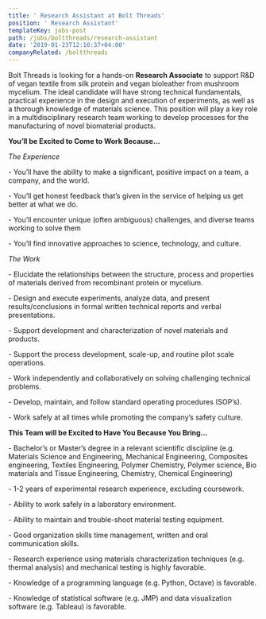 ```yaml
---
title: ' Research Assistant at Bolt Threads'
position: ' Research Assistant'
templateKey: jobs-post
path: /jobs/boltthreads/research-assistant
date: '2019-01-23T12:10:37+04:00'
companyRelated: /boltthreads
---
```

Bolt Threads is looking for a hands-on **Research Associate** to support R&D of vegan textile from silk protein and vegan bioleather from mushroom mycelium. The ideal candidate will have strong technical fundamentals, practical experience in the design and execution of experiments, as well as a thorough knowledge of materials science. This position will play a key role in a multidisciplinary research team working to develop processes for the manufacturing of novel biomaterial products.

 

 **You’ll be Excited to Come to Work Because…**

 _The Experience_

\- You’ll have the ability to make a significant, positive impact on a team, a company, and the world.

\- You’ll get honest feedback that’s given in the service of helping us get better at what we do.

\- You’ll encounter unique (often ambiguous) challenges, and diverse teams working to solve them

\- You’ll find innovative approaches to science, technology, and culture.



 _The Work_

\- Elucidate the relationships between the structure, process and properties of materials derived from recombinant protein or mycelium.

\- Design and execute experiments, analyze data, and present results/conclusions in formal written technical reports and verbal presentations.

\- Support development and characterization of novel materials and products.

\- Support the process development, scale-up, and routine pilot scale operations.

\- Work independently and collaboratively on solving challenging technical problems.

\- Develop, maintain, and follow standard operating procedures (SOP’s).

\- Work safely at all times while promoting the company’s safety culture.



 

 **This Team will be Excited to Have You Because You Bring...**

\- Bachelor’s or Master’s degree in a relevant scientific discipline (e.g. Materials Science and Engineering, Mechanical Engineering, Composites engineering, Textiles Engineering, Polymer Chemistry, Polymer science, Bio materials and Tissue Engineering, Chemistry, Chemical Engineering)

\- 1-2 years of experimental research experience, excluding coursework.

\- Ability to work safely in a laboratory environment.

\- Ability to maintain and trouble-shoot material testing equipment.

\- Good organization skills time management, written and oral communication skills.

\- Research experience using materials characterization techniques (e.g. thermal analysis) and mechanical testing is highly favorable.

\- Knowledge of a programming language (e.g. Python, Octave) is favorable.

\- Knowledge of statistical software (e.g. JMP) and data visualization software (e.g. Tableau) is favorable.

